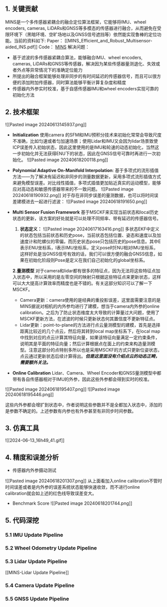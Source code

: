 
## 1. 关键贡献

MINS是一个多传感器紧耦合的融合定位算法框架，它能够将IMU、wheel encoders, cameras, LiDARs和GNSS等多模态的传感器进行融合，从而避免在受限环境下（黑暗环境、空旷场地以及GNSS信号遮挡等）依然能实现鲁棒的定位功能。当前的资料如下:
Paper： [[MINS_Efficient_and_Robust_Multisensor-aided_INS.pdf]]
Code： [MINS](https://github.com/rpng/MINS)
解决问题：
- 基于滤波的多传感器紧耦合算法，能够融合IMU、wheel encoders, cameras, LiDARs和GNSS等传感器，解决因为某些传感器量测退化、失效或者外点等异常情况下的准确定位能力
- 所提出的融合框架能够处理非同步的有时间延迟的传感器信号，而且可以很方便的添加附加传感器，同时算法能够平衡计算复杂度和精度
- 传感器内外参实时校准，基于自感传感器IMU和wheel encoders实现可靠的初始化方法
## 2. 技术框架

![[Pasted image 20240613145937.png]]


- **Initialization**
	使用camera 的SFM和IMU预积分技术来初始化常常会导致尺度不准确，比如匀速或者匀加速场景；使用Lidar和IMU又会因为lidar场景致使ICP误差传入初始状态，因此这里使用的是IMU和轮速的动态初始化，当然这一步初始化并无法获得ENU下的状态，因此在GNSS信号可靠时再进行一次初始化。
![[Pasted image 20240618200118.png]]
- **Polynomial Adaptive On-Manifold Interpolation**: 基于多项式的流形插值方法——为了解决有延迟和非同步的测量数据更新，采用多项式流形插值方式来避免模型误差。对比线性插值，多项式插值更加贴近真实的运动模型，能够应对高动态和敏感传感器带来的不一致问题。
	![[Pasted image 20240618190932.png]]
	对于存在非同步误差的量测数据，也可以将时间误差建模进去一起进行滤波：
	![[Pasted image 20240618191650.png]]
- **Multi Sensor Fusion Framework**
   基于MSCKF来实现当前状态和local历史状态的更新，该方案的好处就是可以处理不同频率、带有延迟的传感器信号。
   1. **状态定义：**
		![[Pasted image 20240617163416.png]]
	多状态EKF中定义的状态包括当前状态和历史pose，当前状态包括位置、姿态和速度以及加速度计和陀螺仪的零偏，而历史状态pose只包括历史的pose信息。其中E表示ENU坐标系，I表示IMU坐标系，定义pose时ENU相对IMU坐标系，这样好处是当GNSS信号有效的话，我们可以很方便的融合GNSS信息，如果在初始化阶段则Pose是定义在我们自己初始化的global坐标系。
	
	**2.量测模型**
	对于camera和lidar都有很多的特征点，因为无法将这些特征点加入状态中，所以采用的是左零空间的映射只根据这些特征点来更新状态，这样可以大大提高计算效率而精度也是不错的。有关这部分知识可以了解一下MSCKF。
	 - Camera更新：camera使用的是经典的重投影误差，这里面需要注意的是MINS据说对相机的内外参均进行了建模，想当于camera内外参的online calibration。之后为了防止状态维度太大导致的计算量过大问题，使用了MSCKF更新方法，在滤波的时候只更新状态何其置信度不更新特征点。
	 - Lidar更新：point-to-plane的方法进行点云量测模型的建模，首先是选择距离比较近的几个点云，然后将其转到local map坐标系下，在local map中找到对应的点云计算其特征向量，如果该特征向量满足一定约束条件，说明其是平面的特征向量；然后计算根据点在面上的约束来构造量测模型。注意这部分的点特别多所以也是采用MSCKF的方式只更新位姿状态，点云通过更新状态后续计算得出。***但是这里面没有介绍点云的动态正畸，需要额外关注。***


- **Online Calibration**
	Lidar、Camera、Wheel Encoder和GNSS量测模型中都带有各自传感器相对于IMU的外参，因此这些外参都会得到实时的校准。

![[Pasted image 20240618195407.png]]
![[Pasted image 20240618195446.png]]

  这些内外参都会增扩到状态中，作者说明这些参数并不是全都加入状态中，添加的是参数不确定的。上述参数有内参也有外参甚至有非同步时间参数。
  
## 3. 仿真工具

![[2024-06-13_16h49_41.gif]]



## 4. 精度和误差分析

- 传感器内外参摄动测试

![[Pasted image 20240618201307.png]]
从上面看加入online calibration不管时时间误差或者是内外参的误差系统状态能够快速收敛，而不进行online calibration就会如上述的红色线导致误差变大。

- Benchmark Score
![[Pasted image 20240618201744.png]]
## 5. 代码深挖

### 5.1 IMU Update Pipeline


### 5.2 Wheel Odometry Update Pipeline


### 5.3 Lidar Update Pipeline

[[MINS-Lidar Update Pipeline]]

### 5.4 Camera Update Pipeline

### 5.5 GNSS Update Pipeline








